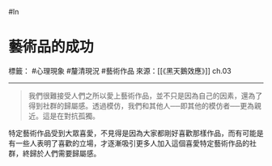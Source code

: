 #ln 
# 藝術品的成功
標籤： #心理現象 #釐清現況 #藝術作品 
來源：[[《黑天鵝效應》]] ch.03

---

> 我們很難接受人們之所以愛上藝術作品，並不只是因為自己的因素，還為了得到社群的歸屬感。透過模仿，我們和其他人──即其他的模仿者──更為親近。這是在對抗孤獨。

特定藝術作品受到大眾喜愛，不見得是因為大家都剛好喜歡那樣作品，而有可能是有一些人表明了喜歡的立場，才逐漸吸引更多人加入這個喜愛特定藝術作品的社群，終歸於人們需要歸屬感。